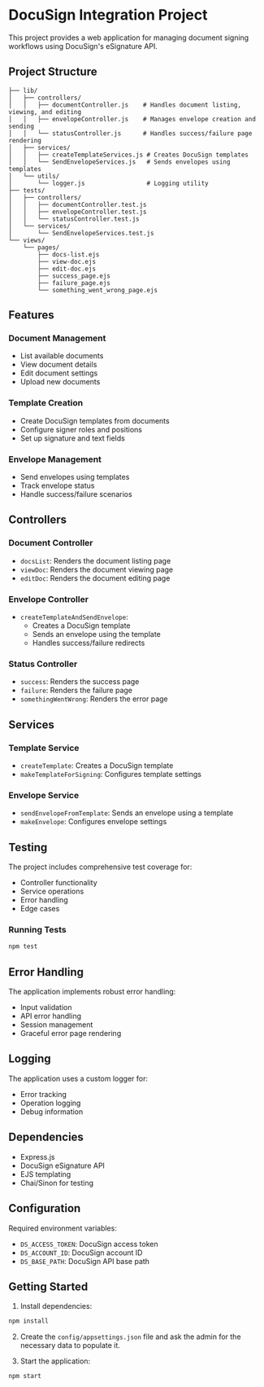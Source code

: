 # DocuSign Integration Project

This project provides a web application for managing document signing workflows using DocuSign's eSignature API.

## Project Structure

```
├── lib/
│   ├── controllers/
│   │   ├── documentController.js    # Handles document listing, viewing, and editing
│   │   ├── envelopeController.js    # Manages envelope creation and sending
│   │   └── statusController.js      # Handles success/failure page rendering
│   ├── services/
│   │   ├── createTemplateServices.js # Creates DocuSign templates
│   │   └── SendEnvelopeServices.js   # Sends envelopes using templates
│   └── utils/
│       └── logger.js                 # Logging utility
├── tests/
│   ├── controllers/
│   │   ├── documentController.test.js
│   │   ├── envelopeController.test.js
│   │   └── statusController.test.js
│   └── services/
│       └── SendEnvelopeServices.test.js
└── views/
    └── pages/
        ├── docs-list.ejs
        ├── view-doc.ejs
        ├── edit-doc.ejs
        ├── success_page.ejs
        ├── failure_page.ejs
        └── something_went_wrong_page.ejs
```

## Features

### Document Management
- List available documents
- View document details
- Edit document settings
- Upload new documents

### Template Creation
- Create DocuSign templates from documents
- Configure signer roles and positions
- Set up signature and text fields

### Envelope Management
- Send envelopes using templates
- Track envelope status
- Handle success/failure scenarios

## Controllers

### Document Controller
- `docsList`: Renders the document listing page
- `viewDoc`: Renders the document viewing page
- `editDoc`: Renders the document editing page

### Envelope Controller
- `createTemplateAndSendEnvelope`: 
  - Creates a DocuSign template
  - Sends an envelope using the template
  - Handles success/failure redirects

### Status Controller
- `success`: Renders the success page
- `failure`: Renders the failure page
- `somethingWentWrong`: Renders the error page

## Services

### Template Service
- `createTemplate`: Creates a DocuSign template
- `makeTemplateForSigning`: Configures template settings

### Envelope Service
- `sendEnvelopeFromTemplate`: Sends an envelope using a template
- `makeEnvelope`: Configures envelope settings

## Testing

The project includes comprehensive test coverage for:
- Controller functionality
- Service operations
- Error handling
- Edge cases

### Running Tests
```bash
npm test
```

## Error Handling

The application implements robust error handling:
- Input validation
- API error handling
- Session management
- Graceful error page rendering

## Logging

The application uses a custom logger for:
- Error tracking
- Operation logging
- Debug information

## Dependencies

- Express.js
- DocuSign eSignature API
- EJS templating
- Chai/Sinon for testing

## Configuration

Required environment variables:
- `DS_ACCESS_TOKEN`: DocuSign access token
- `DS_ACCOUNT_ID`: DocuSign account ID
- `DS_BASE_PATH`: DocuSign API base path

## Getting Started

1. Install dependencies:
```bash
npm install
```
2. Create the `config/appsettings.json` file and ask the admin for the necessary data to populate it.

3. Start the application:
```bash
npm start
```

